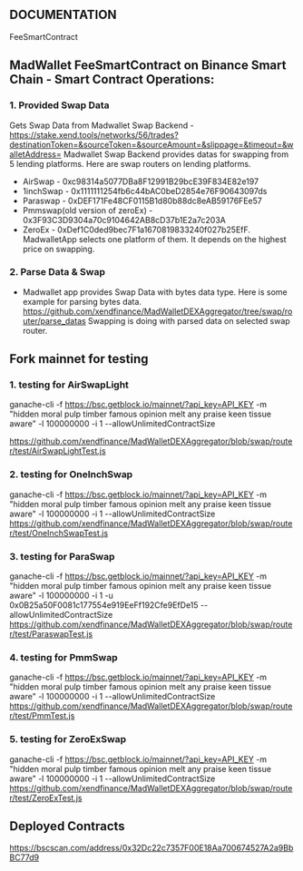 ## DOCUMENTATION

FeeSmartContract

## MadWallet FeeSmartContract on Binance Smart Chain - Smart Contract Operations:

### 1. Provided Swap Data
Gets Swap Data from Madwallet Swap Backend - https://stake.xend.tools/networks/56/trades?destinationToken=&sourceToken=&sourceAmount=&slippage=&timeout=&walletAddress=
Madwallet Swap Backend provides datas for swapping from 5 lending platforms.
Here are swap routers on lending platforms.
* AirSwap - 0xc98314a5077DBa8F12991B29bcE39F834E82e197
* 1inchSwap - 0x1111111254fb6c44bAC0beD2854e76F90643097ds
* Paraswap - 0xDEF171Fe48CF0115B1d80b88dc8eAB59176FEe57
* Pmmswap(old version of zeroEx) - 0x3F93C3D9304a70c9104642AB8cD37b1E2a7c203A
* ZeroEx - 0xDef1C0ded9bec7F1a1670819833240f027b25EfF.
MadwalletApp selects one platform of them. It depends on the highest price on swapping.

### 2. Parse Data & Swap
* Madwallet app provides Swap Data with bytes data type.
Here is some example for parsing bytes data.
https://github.com/xendfinance/MadWalletDEXAggregator/tree/swap/router/parse_datas
Swapping is doing with parsed data on selected swap router.

## Fork mainnet for testing

### 1. testing for AirSwapLight
ganache-cli -f https://bsc.getblock.io/mainnet/?api_key=API_KEY -m "hidden moral pulp timber famous opinion melt any praise keen tissue aware" -l 100000000 -i 1 --allowUnlimitedContractSize

https://github.com/xendfinance/MadWalletDEXAggregator/blob/swap/router/test/AirSwapLightTest.js

### 2. testing for OneInchSwap
ganache-cli -f https://bsc.getblock.io/mainnet/?api_key=API_KEY -m "hidden moral pulp timber famous opinion melt any praise keen tissue aware" -l 100000000 -i 1 --allowUnlimitedContractSize
https://github.com/xendfinance/MadWalletDEXAggregator/blob/swap/router/test/OneInchSwapTest.js

### 3. testing for ParaSwap
ganache-cli -f https://bsc.getblock.io/mainnet/?api_key=API_KEY -m "hidden moral pulp timber famous opinion melt any praise keen tissue aware" -l 100000000 -i 1 -u 0x0B25a50F0081c177554e919EeFf192Cfe9EfDe15 --allowUnlimitedContractSize
https://github.com/xendfinance/MadWalletDEXAggregator/blob/swap/router/test/ParaswapTest.js 

### 4. testing for PmmSwap
ganache-cli -f https://bsc.getblock.io/mainnet/?api_key=API_KEY -m "hidden moral pulp timber famous opinion melt any praise keen tissue aware" -l 100000000 -i 1 --allowUnlimitedContractSize
https://github.com/xendfinance/MadWalletDEXAggregator/blob/swap/router/test/PmmTest.js

### 5. testing for ZeroExSwap
ganache-cli -f https://bsc.getblock.io/mainnet/?api_key=API_KEY -m "hidden moral pulp timber famous opinion melt any praise keen tissue aware" -l 100000000 -i 1 --allowUnlimitedContractSize
https://github.com/xendfinance/MadWalletDEXAggregator/blob/swap/router/test/ZeroExTest.js

## Deployed Contracts
https://bscscan.com/address/0x32Dc22c7357F00E18Aa700674527A2a9BbBC77d9
